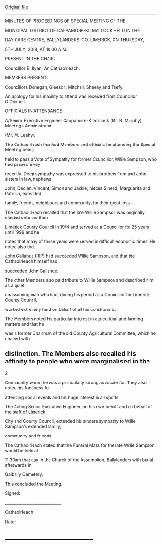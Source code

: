 [Original file](https://www.limerick.ie/sites/default/files/media/documents/2018-07/04%20Minutes%20Special%20Meeting%20Municipal%20District%20Cappamore-Kilmallock.pdf)

---
MINUTES OF PROCEEDINGS OF SPECIAL MEETING OF THE

MUNICIPAL DISTRICT OF CAPPAMORE-KILMALLOCK HELD IN THE

DAY CARE CENTRE, BALLYLANDERS, CO. LIMERICK, ON THURSDAY,

5TH JULY, 2018, AT 10.00 A.M.

PRESENT IN THE CHAIR:

Councillor E. Ryan, An Cathaoirleach.

MEMBERS PRESENT:

Councillors Donegan, Gleeson, Mitchell, Sheehy and Teefy.

An apology for his inability to attend was received from Councillor O’Donnell.

OFFICIALS IN ATTENDANCE:

A/Senior Executive Engineer Cappamore-Kilmallock (Mr. B. Murphy), Meetings Administrator

(Mr. M. Leahy).

The Cathaoirleach thanked Members and officials for attending the Special Meeting being

held to pass a Vote of Sympathy for former Councillor, Willie Sampson, who had passed away

recently. Deep sympathy was expressed to his brothers Tom and John, sisters in law, nephews

John, Declan, Vincent, Simon and Jackie, nieces Sinead, Marguerita and Patricia, extended

family, friends, neighbours and community, for their great loss.

The Cathaoirleach recalled that the late Willie Sampson was originally elected onto the then

Limerick County Council in 1974 and served as a Councillor for 25 years until 1999 and he

noted that many of those years were served in difficult economic times. He noted also that

John Gallahue (RIP) had succeeded Willie Sampson, and that the Cathaoirleach himself had

succeeded John Gallahue.

The other Members also paid tribute to Willie Sampson and described him as a quiet,

unassuming man who had, during his period as a Councillor for Limerick County Council,

worked extremely hard on behalf of all his constituents.

The Members noted his particular interest in agricultural and farming matters and that he

was a former Chairman of the old County Agricultural Committee, which he chaired with

distinction. The Members also recalled his affinity to people who were marginalised in the
---
2

Community whom he was a particularly strong advocate for. They also noted his fondness for

attending social events and his huge interest in all sports.

The Acting Senior Executive Engineer, on his own behalf and on behalf of the staff of Limerick

City and County Council, extended his sincere sympathy to Willie Sampson’s extended family,

community and friends.

The Cathaoirleach stated that the Funeral Mass for the late Willie Sampson would be held at

11.30am that day in the Church of the Assumption, Ballylanders with burial afterwards in

Galbally Cemetery.

This concluded the Meeting.

Signed:

\_\_\_\_\_\_\_\_\_\_\_\_\_\_\_\_\_\_\_\_\_\_\_\_\_\_\_\_\_

Cathaoirleach

Date:

\_\_\_\_\_\_\_\_\_\_\_\_\_\_\_\_\_\_\_\_\_\_\_\_\_\_\_\_\_
---
